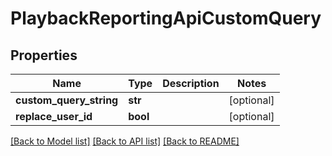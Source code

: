 # PlaybackReportingApiCustomQuery

## Properties
Name | Type | Description | Notes
------------ | ------------- | ------------- | -------------
**custom_query_string** | **str** |  | [optional] 
**replace_user_id** | **bool** |  | [optional] 

[[Back to Model list]](../README.md#documentation-for-models) [[Back to API list]](../README.md#documentation-for-api-endpoints) [[Back to README]](../README.md)

